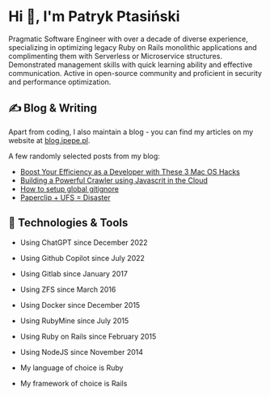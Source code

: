 # Hi 👋, I'm Patryk Ptasiński</h1>
Pragmatic Software Engineer with over a decade of diverse experience, specializing in optimizing legacy Ruby on Rails monolithic applications and complimenting them with Serverless or Microservice structures. Demonstrated management skills with quick learning ability and effective communication. Active in open-source community and proficient in security and performance optimization.

## ✍️ Blog & Writing

Apart from coding, I also maintain a blog - you can find my articles on my website at [blog.ipepe.pl](https://blog.ipepe.pl/).

A few randomly selected posts from my blog:

- [Boost Your Efficiency as a Developer with These 3 Mac OS Hacks](https://blog.ipepe.pl/2022/10/09/my-3-mac-os-hacks-that-help-developers/)
- [Building a Powerful Crawler using Javascrit in the Cloud](https://blog.ipepe.pl/2021/04/06/javascript-cloud-crawler/)
- [How to setup global gitignore](https://blog.ipepe.pl/2020/11/11/global-gitignore/)
- [Paperclip + UFS = Disaster](https://blog.ipepe.pl/2017/02/10/paperclip-ufs-disaster/)

## 🔧 Technologies & Tools
- Using ChatGPT since December 2022
- Using Github Copilot since July 2022
- Using Gitlab since January 2017
- Using ZFS since March 2016
- Using Docker since December 2015
- Using RubyMine since July 2015
- Using Ruby on Rails since February 2015
- Using NodeJS since November 2014

- My language of choice is Ruby
- My framework of choice is Rails
 


